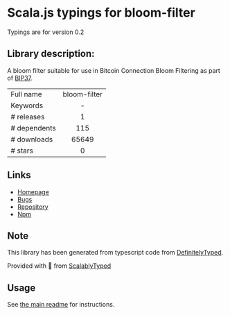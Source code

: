 
# Scala.js typings for bloom-filter

Typings are for version 0.2

## Library description:
A bloom filter suitable for use in Bitcoin Connection Bloom Filtering as part of [BIP37](https://github.com/bitcoin/bips/blob/master/bip-0037.mediawiki).

|                    |                 |
| ------------------ | :-------------: |
| Full name          | bloom-filter |
| Keywords           | - |
| # releases         | 1 |
| # dependents       | 115 |
| # downloads        | 65649 |
| # stars            | 0 |

## Links
- [Homepage](https://github.com/bitpay/bloom-filter)
- [Bugs](https://github.com/bitpay/bloom-filter/issues)
- [Repository](https://github.com/bitpay/bloom-filter)
- [Npm](https://www.npmjs.com/package/bloom-filter)
    


## Note
This library has been generated from typescript code from [DefinitelyTyped](https://definitelytyped.org).

Provided with :purple_heart: from [ScalablyTyped](https://github.com/oyvindberg/ScalablyTyped)

## Usage
See [the main readme](../../readme.md) for instructions.


